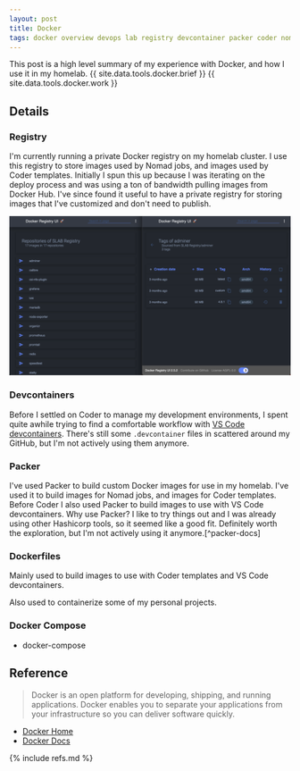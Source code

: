 ```yaml
---
layout: post
title: Docker
tags: docker overview devops lab registry devcontainer packer coder nomad
---
```


This post is a high level summary of my experience with Docker, and how I use it in my homelab.
{{ site.data.tools.docker.brief }}
{{ site.data.tools.docker.work }}

## Details

### Registry

I'm currently running a private Docker registry on my homelab cluster. I use this registry to store images used by Nomad jobs, and images used by Coder templates. Initially I spun this up because I was iterating on the deploy process and was using a ton of bandwidth pulling images from Docker Hub. I've since found it useful to have a private registry for storing images that I've customized and don't need to publish.

[![Docker Registry UI](/images/docker/reg-combo.png)](/images/docker/reg-combo.png)

### Devcontainers

Before I settled on Coder to manage my development environments, I spent quite awhile trying to find a comfortable workflow with [VS Code devcontainers](https://code.visualstudio.com/docs/remote/containers). There's still some `.devcontainer` files in scattered around my GitHub, but I'm not actively using them anymore.

### Packer

I've used Packer to build custom Docker images for use in my homelab. I've used it to build images for Nomad jobs, and images for Coder templates. Before Coder I also used Packer to build images to use with VS Code devcontainers. Why use Packer? I like to try things out and I was already using other Hashicorp tools, so it seemed like a good fit. Definitely worth the exploration, but I'm not actively using it anymore.[^packer-docs]

### Dockerfiles

Mainly used to build images to use with Coder templates and VS Code devcontainers. 

Also used to containerize some of my personal projects.

### Docker Compose

- docker-compose

## Reference

> Docker is an open platform for developing, shipping, and running applications. Docker enables you to separate your applications from your infrastructure so you can deliver software quickly.

- [Docker Home](https://www.docker.com/)
- [Docker Docs](https://docs.docker.com/)

{% include refs.md %}